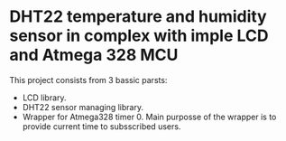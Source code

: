 # DHT22 temperature and humidity sensor in complex with imple LCD and Atmega 328 MCU
This project consists from 3 bassic parsts:
  - LCD library.
  - DHT22 sensor managing library.
  - Wrapper for Atmega328 timer 0. Main purposse of the wrapper is to provide current time to subsscribed users.
